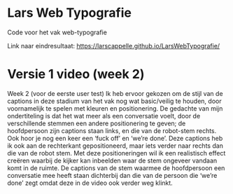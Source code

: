 # Lars Web Typografie
Code voor het vak web-typografie

Link naar eindresultaat: https://larscappelle.github.io/LarsWebTypografie/

# Versie 1 video (week 2)
Week 2 (voor de eerste user test)
Ik heb ervoor gekozen om de stijl van de captions in deze stadium van het vak nog wat basic/veilig te houden, door voornamelijk te spelen met kleuren en positionering. De gedachte van mijn ondertiteling is dat het wat meer als een conversatie voelt, door de verschillende stemmen een andere positionering te geven; de hoofdpersoon zijn captions staan links, en die van de robot-stem rechts. Ook hoor je nog een keer een ‘fuck off’ en ‘we’re done’. Deze captions heb ik ook aan de rechterkant gepositioneerd, maar iets verder naar rechts dan die van de robot stem. Met deze positioneringen wil ik een realistisch effect creëren waarbij de kijker kan inbeelden waar de stem ongeveer vandaan komt in de ruimte. De captions van de stem waarmee de hoofdpersoon een conversatie mee heeft staan dichterbij dan die van de persoon die ‘we’re done’ zegt omdat deze in de video ook verder weg klinkt.

